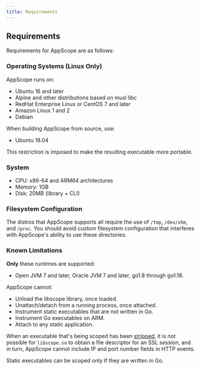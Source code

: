 ```yaml
---
title: Requirements
---
```


## Requirements

Requirements for AppScope are as follows:

### Operating Systems (Linux Only)

AppScope runs on:

- Ubuntu 16 and later
- Alpine and other distributions based on musl libc
- RedHat Enterprise Linux or CentOS 7 and later
- Amazon Linux 1 and 2
- Debian

When building AppScope from source, use:

- Ubuntu 18.04

This restriction is imposed to make the resulting executable more portable.

### System

- CPU: x86-64 and ARM64 architectures
- Memory: 1GB
- Disk: 20MB (library + CLI)

### Filesystem Configuration

The distros that AppScope supports all require the use of `/tmp`, `/dev/shm`, and `/proc`. You should avoid custom filesystem configuration that interferes with AppScope's ability to use these directories.

### Known Limitations

**Only** these runtimes are supported: 

- Open JVM 7 and later, Oracle JVM 7 and later, go1.8 through go1.18.

AppScope cannot:

- Unload the libscope library, once loaded.
- Unattach/detach from a running process, once attached.
- Instrument static executables that are not written in Go.
- Instrument Go executables on ARM.
- Attach to any static application.

When an executable that's being scoped has been [stripped](https://en.wikipedia.org/wiki/Strip_(Unix)), it is not possible for `libscope.so` to obtain a file descriptor for an SSL session, and in turn, AppScope cannot include IP and port number fields in HTTP events.

Static executables can be scoped only if they are written in Go.
